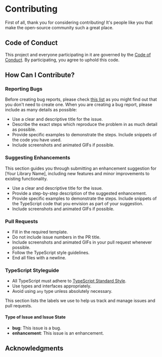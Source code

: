 # Contributing

First of all, thank you for considering contributing! It's people like you that make the open-source community such a great place.

## Code of Conduct

This project and everyone participating in it are governed by the [Code of Conduct](https://github.com/isoteriksoftware/react-gallery-3d/blob/master/CODE_OF_CONDUCT.md). By participating, you agree to uphold this code.

## How Can I Contribute?

### Reporting Bugs

Before creating bug reports, please check [this list](https://github.com/isoteriksoftware/react-gallery-3d/issues) as you might find out that you don't need to create one. When you are creating a bug report, please include as many details as possible:

- Use a clear and descriptive title for the issue.
- Describe the exact steps which reproduce the problem in as much detail as possible.
- Provide specific examples to demonstrate the steps. Include snippets of the code you have used.
- Include screenshots and animated GIFs if possible.

### Suggesting Enhancements

This section guides you through submitting an enhancement suggestion for [Your Library Name], including new features and minor improvements to existing functionality.

- Use a clear and descriptive title for the issue.
- Provide a step-by-step description of the suggested enhancement.
- Provide specific examples to demonstrate the steps. Include snippets of the TypeScript code that you envision as part of your suggestion.
- Include screenshots and animated GIFs if possible.

### Pull Requests

- Fill in the required template.
- Do not include issue numbers in the PR title.
- Include screenshots and animated GIFs in your pull request whenever possible.
- Follow the TypeScript style guidelines.
- End all files with a newline.

### TypeScript Styleguide

- All TypeScript must adhere to [TypeScript Standard Style](https://github.com/standard/ts-standard).
- Use types and interfaces appropriately.
- Avoid using `any` type unless absolutely necessary.

This section lists the labels we use to help us track and manage issues and pull requests.

#### Type of Issue and Issue State

- **bug**: This issue is a bug.
- **enhancement**: This issue is an enhancement.

## Acknowledgments

